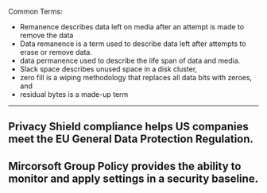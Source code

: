 Common Terms:

- Remanence describes data left on media after an attempt is made to remove the data
- Data remanence is a term used to describe data left after attempts to erase or remove
data. 
- data permanence used to describe the life span of data and media.
- Slack space describes unused space in a disk cluster, 
- zero fill is a wiping methodology that replaces all data bits with zeroes, and 
- residual bytes is a made-up term
---
Privacy Shield compliance helps US companies meet the EU General Data Protection Regulation. 
---
Mircorsoft Group Policy provides the ability to monitor and apply settings in a security baseline.
---

